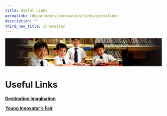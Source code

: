 ```yaml
---
title: Useful Links
permalink: /departments/innovation/links/permalink/
description: ""
third_nav_title: Innovation
---
```

![](/images/Sub-banner1.jpg)

Useful Links
============

**[Destination Imagination](https://www.destinationimagination.org/)**

**[Young Innovator’s Fair](https://sites.google.com/view/ivp-fair-2021/)**